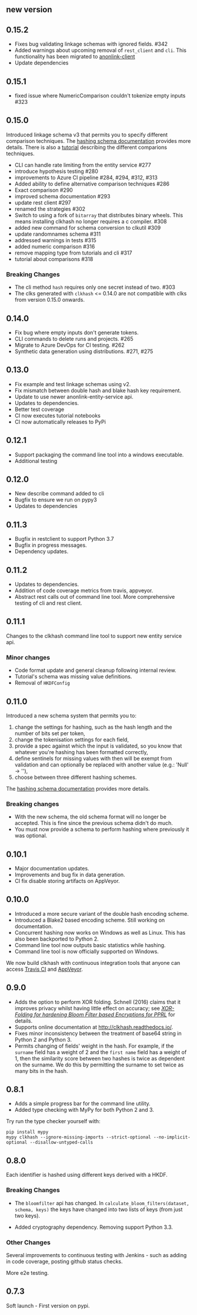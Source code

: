 ## new version

## 0.15.2

- Fixes bug validating linkage schemas with ignored fields. #342
- Added warnings about upcoming removal of `rest_client` and `cli`. This functionality has
  been migrated to [anonlink-client](https://github.com/data61/anonlink-client/)
- Update dependencies

## 0.15.1

- fixed issue where NumericComparison couldn't tokenize empty inputs #323

## 0.15.0

Introduced linkage schema v3 that permits you to specify different comparison techniques.
The [hashing schema documentation](http://clkhash.readthedocs.io/en/latest/schema.html) provides more details.
There is also a [tutorial](https://clkhash.readthedocs.io/en/stable/tutorial_comparisons.html) describing the different comparions techniques.

- CLI can handle rate limiting from the entity service #277
- introduce hypothesis testing #280
- improvements to Azure CI pipeline #284, #294, #312, #313
- Added ability to define alternative comparison techniques #286
- Exact comparison #290
- improved schema documentation #293
- update rest client #297
- renamed the strategies #302
- Switch to using a fork of `bitarray` that distributes binary wheels. This means installing clkhash no longer 
  requires a c compiler. #308
- added new command for schema conversion to clkutil #309
- update randomnames schema #311
- addressed warnings in tests #315
- added numeric comparison #316
- remove mapping type from tutorials and cli #317
- tutorial about comparisons #318
  
### Breaking Changes

- The cli method `hash` requires only one secret instead of two. #303
- The clks generated with `clkhash` <= 0.14.0 are not compatible with clks from version 0.15.0 onwards.


## 0.14.0

- Fix bug where empty inputs don't generate tokens.
- CLI commands to delete runs and projects. #265
- Migrate to Azure DevOps for CI testing. #262
- Synthetic data generation using distributions. #271, #275


## 0.13.0

- Fix example and test linkage schemas using v2.
- Fix mismatch between double hash and blake hash key requirement.
- Update to use newer anonlink-entity-service api.
- Updates to dependencies.
- Better test coverage
- CI now executes tutorial notebooks
- CI now automatically releases to PyPi

## 0.12.1

- Support packaging the command line tool into a windows executable.
- Additional testing

## 0.12.0

- New describe command added to cli
- Bugfix to ensure we run on pypy3
- Updates to dependencies

## 0.11.3

- Bugfix in restclient to support Python 3.7
- Bugfix in progress messages.
- Dependency updates.

## 0.11.2

- Updates to dependencies.
- Addition of code coverage metrics from travis, appveyor.
- Abstract rest calls out of command line tool. More comprehensive testing of cli and rest client.

## 0.11.1

Changes to the clkhash command line tool to support new entity service api.

### Minor changes

- Code format update and general cleanup following internal review.
- Tutorial's schema was missing value definitions.
- Removal of `HKDFConfig`

## 0.11.0

Introduced a new schema system that permits you to: 
    
1. change the settings for hashing, such as the hash length and the number of bits set per token, 
2. change the tokenisation settings for each field, 
3. provide a spec against which the input is validated, so you know that whatever you're hashing has been formatted correctly,
4. define sentinels for missing values with then will be exempt from validation and can optionally be replaced with another value (e.g.: 'Null' -> ''),
5. choose between three different hashing schemes.

The [hashing schema documentation](http://clkhash.readthedocs.io/en/latest/schema.html) provides more details.
  
### Breaking changes

* With the new schema, the old schema format will no longer be accepted. This is fine since the previous schema didn't do much.
* You must now provide a schema to perform hashing where previously it was optional.

## 0.10.1

* Major documentation updates.
* Improvements and bug fix in data generation.
* CI fix disable storing artifacts on AppVeyor.

## 0.10.0

* Introduced a more secure variant of the double hash encoding scheme.
* Introduced a Blake2 based encoding scheme. Still working on documentation.
* Concurrent hashing now works on Windows as well as Linux. This has also been backported to Python 2.
* Command line tool now outputs basic statistics while hashing.
* Command line tool is now officially supported on Windows.

We now build clkhash with continuous integration tools that anyone 
can access [Travis CI](https://travis-ci.org/data61/clkhash/) 
and [AppVeyor](https://ci.appveyor.com/project/hardbyte/clkhash).

## 0.9.0

* Adds the option to perform XOR folding. Schnell (2016) claims that it improves privacy whilst having little effect on accuracy; see [*XOR-Folding for hardening Bloom Filter based Encryptions for PPRL*](http://soz-159.uni-duisburg.de/wp-content/uploads/2017/07/XOR-Folding-for-Bloom.pdf) for details.
* Supports online documentation at http://clkhash.readthedocs.io/.
* Fixes minor inconsistency between the treatment of base64 string in Python 2 and Python 3.
* Permits changing of fields' weight in the hash. For example, if the `surname` field has a weight of 2 and the `first name` field has a weight of 1, then the similarity score between two hashes is twice as dependent on the surname. We do this by permitting the surname to set twice as many bits in the hash.

## 0.8.1

* Adds a simple progress bar for the command line utility.
* Added type checking with MyPy for both Python 2 and 3.

Try run the type checker yourself with:

    pip install mypy
    mypy clkhash --ignore-missing-imports --strict-optional --no-implicit-optional --disallow-untyped-calls

## 0.8.0

Each identifier is hashed using different keys derived with a HKDF.

### Breaking Changes

* The `bloomfilter` api has changed. In `calculate_bloom_filters(dataset, schema, keys)`
  the keys have changed into two lists of keys (from just two keys).

* Added cryptography dependency. Removing support Python 3.3.

### Other Changes

Several improvements to continuous testing with Jenkins - such as adding
in code coverage, posting github status checks.

More e2e testing.

## 0.7.3

Soft launch - First version on pypi.
